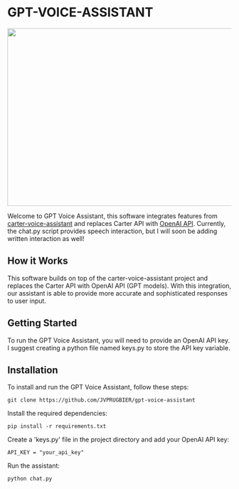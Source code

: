 # GPT-VOICE-ASSISTANT

<p align="center">
  <img src="https://github.com/JVPRUGBIER/resources/blob/main/JVP_gpt_voice_chat_gif.gif" width="800" height="400" />
</p>



Welcome to GPT Voice Assistant, this software integrates features from <a href="https://github.com/huwprosser/carter-voice-assistant">carter-voice-assistant</a> and replaces Carter API with <a href="https://openai.com/blog/openai-api">OpenAI API</a>. Currently, the chat.py script provides speech interaction, but I will soon be adding written interaction as well!

## How it Works

This software builds on top of the carter-voice-assistant project and replaces the Carter API with OpenAI API (GPT models). With this integration, our assistant is able to provide more accurate and sophisticated responses to user input.

## Getting Started

To run the GPT Voice Assistant, you will need to provide an OpenAI API key. I suggest creating a python file named keys.py to store the API key variable.

## Installation

To install and run the GPT Voice Assistant, follow these steps:

```git clone https://github.com/JVPRUGBIER/gpt-voice-assistant```

Install the required dependencies:

```pip install -r requirements.txt```

Create a 'keys.py' file in the project directory and add your OpenAI API key:

```API_KEY = "your_api_key"```

Run the assistant:

```python chat.py```
